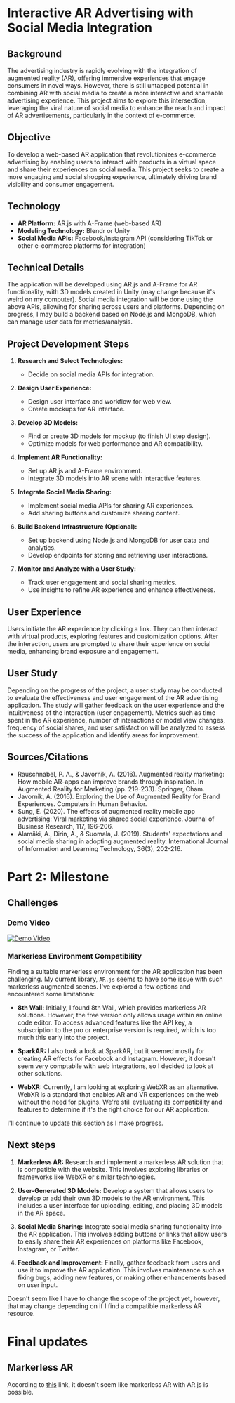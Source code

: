 # Interactive AR Advertising with Social Media Integration

## Background
The advertising industry is rapidly evolving with the integration of augmented reality (AR), offering immersive experiences that engage consumers in novel ways. However, there is still untapped potential in combining AR with social media to create a more interactive and shareable advertising experience. This project aims to explore this intersection, leveraging the viral nature of social media to enhance the reach and impact of AR advertisements, particularly in the context of e-commerce.

## Objective
To develop a web-based AR application that revolutionizes e-commerce advertising by enabling users to interact with products in a virtual space and share their experiences on social media. This project seeks to create a more engaging and social shopping experience, ultimately driving brand visibility and consumer engagement.

## Technology
- **AR Platform:** AR.js with A-Frame (web-based AR)
- **Modeling Technology:** Blendr or Unity
- **Social Media APIs:** Facebook/Instagram API (considering TikTok or other e-commerce platforms for integration)

## Technical Details
The application will be developed using AR.js and A-Frame for AR functionality, with 3D models created in Unity (may change because it's weird on my computer). Social media integration will be done using the above APIs, allowing for sharing across users and platforms. Depending on progress, I may build a backend based on Node.js and MongoDB, which can manage user data for metrics/analysis.

## Project Development Steps

1. **Research and Select Technologies:**
   - Decide on social media APIs for integration.

2. **Design User Experience:**
   - Design user interface and workflow for web view.
   - Create mockups for AR interface.

3. **Develop 3D Models:**
   - Find or create 3D models for mockup (to finish UI step design).
   - Optimize models for web performance and AR compatibility.

4. **Implement AR Functionality:**
   - Set up AR.js and A-Frame environment.
   - Integrate 3D models into AR scene with interactive features.

5. **Integrate Social Media Sharing:**
   - Implement social media APIs for sharing AR experiences.
   - Add sharing buttons and customize sharing content.

6. **Build Backend Infrastructure (Optional):**
   - Set up backend using Node.js and MongoDB for user data and analytics.
   - Develop endpoints for storing and retrieving user interactions.

7. **Monitor and Analyze with a User Study:**
    - Track user engagement and social sharing metrics.
    - Use insights to refine AR experience and enhance effectiveness.


## User Experience
Users initiate the AR experience by clicking a link. They can then interact with virtual products, exploring features and customization options. After the interaction, users are prompted to share their experience on social media, enhancing brand exposure and engagement. 

## User Study
Depending on the progress of the project, a user study may be conducted to evaluate the effectiveness and user engagement of the AR advertising application. The study will gather feedback on the user experience and the intuitiveness of the interaction (user engagement). Metrics such as time spent in the AR experience, number of interactions or model view changes, frequency of social shares, and user satisfaction will be analyzed to assess the success of the application and identify areas for improvement.

## Sources/Citations
- Rauschnabel, P. A., & Javornik, A. (2016). Augmented reality marketing: How mobile AR-apps can improve brands through inspiration. In Augmented Reality for Marketing (pp. 219-233). Springer, Cham.
- Javornik, A. (2016). Exploring the Use of Augmented Reality for Brand Experiences. Computers in Human Behavior.
- Sung, E. (2020). The effects of augmented reality mobile app advertising: Viral marketing via shared social experience. Journal of Business Research, 117, 196-206.
- Alamäki, A., Dirin, A., & Suomala, J. (2019). Students' expectations and social media sharing in adopting augmented reality. International Journal of Information and Learning Technology, 36(3), 202-216.

# Part 2: Milestone

## Challenges

### Demo Video
[![Demo Video](http://img.youtube.com/vi/5bS152d1niU/0.jpg
)](https://www.youtube.com/watch?v=5bS152d1niU)


### Markerless Environment Compatibility
Finding a suitable markerless environment for the AR application has been challenging. My current library, `AR.js` seems to have some issue with such markerless augmented scenes. I've explored a few options and encountered some limitations:

- **8th Wall:** Initially, I found 8th Wall, which provides markerless AR solutions. However, the free version only allows usage within an online code editor. To access advanced features like the API key, a subscription to the pro or enterprise version is required, which is too much this early into the project.

- **SparkAR:** I also took a look at SparkAR, but it seemed mostly for creating AR effects for Facebook and Instagram. However, it doesn't seem very comptabile with web integrations, so I decided to look at other solutions.

- **WebXR:** Currently, I am looking at exploring WebXR as an alternative. WebXR is a standard that enables AR and VR experiences on the web without the need for plugins. We're still evaluating its compatibility and features to determine if it's the right choice for our AR application.


I'll continue to update this section as I make progress.

## Next steps

1. **Markerless AR:** Research and implement a markerless AR solution that is compatible with the website. This involves exploring libraries or frameworks like WebXR or similar technologies.

2. **User-Generated 3D Models:** Develop a system that allows users to develop or add their own 3D models to the AR environment. This includes a user interface for uploading, editing, and placing 3D models in the AR space.

3. **Social Media Sharing:** Integrate social media sharing functionality into the AR application. This involves adding buttons or links that allow users to easily share their AR experiences on platforms like Facebook, Instagram, or Twitter.

4. **Feedback and Improvement:** Finally, gather feedback from users and use it to improve the AR application. This involves maintenance such as fixing bugs, adding new features, or making other enhancements based on user input.

Doesn't seem like I have to change the scope of the project yet, however, that may change depending on if I find a compatible markerless AR resource.

# Final updates

## Markerless AR
According to [this](https://github.com/jeromeetienne/AR.js/issues/503) link, it doesn't seem like markerless AR with AR.js is possible.